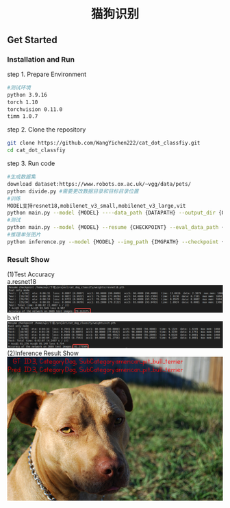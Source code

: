 <div align="center">

# 猫狗识别

</div>

## Get Started
### Installation and Run
step 1. Prepare Environment
```bash
#测试环境
python 3.9.16
torch 1.10
torchvision 0.11.0
timm 1.0.7
```
step 2. Clone the repository
```bash
git clone https://github.com/WangYichen222/cat_dot_classfiy.git
cd cat_dot_classfiy
```
step 3. Run code
```bash
#生成数据集
download dataset:https://www.robots.ox.ac.uk/~vgg/data/pets/
python divide.py #需要更改数据目录和目标目录位置
#训练
MODEL支持resnet18,mobilenet_v3_small,mobilenet_v3_large,vit
python main.py --model {MODEL} ----data_path {DATAPATH} --output_dir {OUTPUTDIR} --epochs 300 --batch_size 128 --lr 4e-3 --use_amp True
#测试
python main.py --model {MODEL} --resume {CHECKPOINT} --eval_data_path {EVALDATAPATH} --use_amp True --eval True
#推理单张图片
python inference.py --model {MODEL} --img_path {IMGPATH} --checkpoint {CHECKPOINT} --use_amp True
```
### Result Show
(1)Test Accuracy\
a.resnet18
<img src="result/resnet18_result.png" width="1000" >
b.vit
<img src="result/vit_result.png" width="1000" >
(2)Inference Result Show
<img src="result/inference.png" width="1000" >
